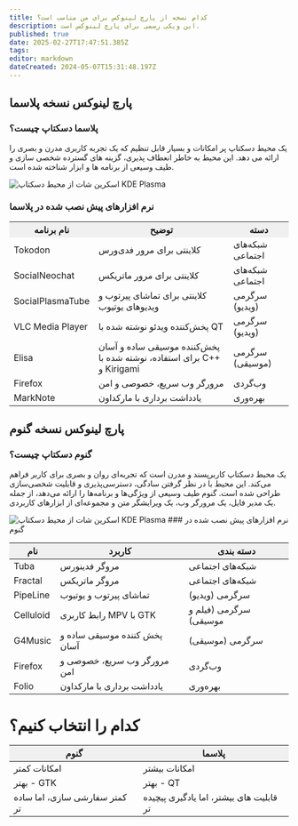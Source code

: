 ```yaml
---
title: کدام نسخه از پارچ لینوکس برای من مناسب است؟
description: این ویکی رسمی برای پارچ لینوکس است.
published: true
date: 2025-02-27T17:47:51.385Z
tags: 
editor: markdown
dateCreated: 2024-05-07T15:31:48.197Z
---
```


## پارچ لینوکس نسخه پلاسما
### پلاسما دسکتاپ چیست؟ 
یک محیط دسکتاپ پر امکانات و بسیار قابل تنظیم که یک تجربه کاربری مدرن و بصری را ارائه می دهد. این محیط به خاطر انعطاف پذیری، گزینه های گسترده شخصی سازی و طیف وسیعی از برنامه ها و ابزار شناخته شده است.

<img src="https://github.com/parchlinux/parch-iso-plasma/raw/main/image/screenshot.png" alt="اسکرین شات از محیط دسکتاپ KDE Plasma">

### نرم افزارهای پیش نصب شده در پلاسما

<!DOCTYPE html>
<html lang="fa">
<head>
  <meta charset="UTF-8">
  <meta name="viewport" content="width=device-width, initial-scale=1.0">
  <style>
    table {
      border-collapse: collapse;
      width: 100%;
    }

    th, td {
      padding: 8px;
      text-align: left;
      border: 1px solid #ddd;
    }

    th {
      background-color: #f0f0f0;
    }
  </style>
</head>
<body>
  <table>
    <tr>
      <th>نام برنامه</th>
      <th>توضیح</th>
      <th>دسته</th>
    </tr>
    <tr>
      <td>Tokodon</td>
      <td>کلاینتی برای مرور فدی‌ورس</td>
      <td>شبکه‌های اجتماعی</td>
    </tr>
    <tr>
      <td>SocialNeochat</td>
      <td>کلاینتی برای مرور ماتریکس</td>
      <td>شبکه‌های اجتماعی</td>
    </tr>
    <tr>
      <td>SocialPlasmaTube</td>
      <td>کلاینتی برای تماشای پیرتوب و ویدیوهای یوتیوب </td>
      <td>سرگرمی (ویدیو)</td>
    </tr>
    <tr>
      <td>VLC Media Player</td>
      <td>پخش‌کننده ویدئو نوشته شده با QT</td>
      <td>سرگرمی (ویدیو)</td>
    </tr>
    <tr>
      <td>Elisa</td>
      <td>پخش‌کننده موسیقی ساده و آسان برای استفاده، نوشته شده با C++ و Kirigami</td>
      <td>سرگرمی (موسیقی)</td>
    </tr>
    <tr>
      <td>Firefox</td>
      <td>مرورگر وب سریع، خصوصی و امن</td>
      <td>وب‌گردی</td>
    </tr>
    <tr>
      <td>MarkNote</td>
      <td>یادداشت برداری با مارکداون</td>
      <td>بهره‌وری</td>
    </tr>
  </table>
</body>
</html>

## پارچ لینوکس نسخه گنوم
### گنوم دسکتاپ چیست؟
یک محیط دسکتاپ کاربرپسند و مدرن است که تجربه‌ای روان و بصری برای کاربر فراهم می‌کند. این محیط با در نظر گرفتن سادگی، دسترسی‌پذیری و قابلیت شخصی‌سازی طراحی شده است. گنوم طیف وسیعی از ویژگی‌ها و برنامه‌ها را ارائه می‌دهد، از جمله یک مدیر فایل، یک مرورگر وب، یک ویرایشگر متن و مجموعه‌ای از ابزارهای کاربردی.

<img src="https://github.com/parchlinux/Parch-iso-gnome/raw/main/image/screenshot.png" alt="اسکرین شات از محیط دسکتاپ KDE Plasma">
### نرم افزارهای پیش نصب شده در گنوم


<!DOCTYPE html>
<html lang="fa">
<head>
  <meta charset="UTF-8">
  <meta name="viewport" content="width=device-width, initial-scale=1.0">
  <style>
    table {
      border-collapse: collapse;
      width: 100%;
    }

    th, td {
      padding: 8px;
      text-align: left;
      border: 1px solid #ddd;
    }

    th {
      background-color: #f0f0f0;
    }
  </style>
</head>
<body>

  <table>
    <thead>
      <tr>
        <th>نام</th>
        <th>کاربرد</th>
        <th>دسته بندی</th>
      </tr>
    </thead>
    <tbody>
      <tr>
        <td>Tuba</td>
        <td>مروگر فدینورس</td>
        <td>شبکه‌های اجتماعی</td>
      </tr>
      <tr>
        <td>Fractal</td>
        <td>مروگر ماتریکس</td>
        <td>شبکه‌های اجتماعی</td>
      </tr>
      <tr>
        <td>PipeLine</td>
        <td>تماشای پیرتوب و یوتیوب</td>
        <td>سرگرمی (ویدیو)</td>
      </tr>
      <tr>
        <td>Celluloid</td>
        <td>رابط کاربری MPV با GTK</td>
        <td>سرگرمی (فیلم و موسیقی)</td>
      </tr>
      <tr>
        <td>G4Music</td>
        <td>پخش کننده موسیقی ساده و آسان</td>
        <td>سرگرمی (موسیقی)</td>
      </tr>
      <tr>
        <td>Firefox</td>
        <td>مرورگر وب سریع، خصوصی و امن</td>
        <td>وب‌گردی</td>
      </tr>
      <tr>
        <td>Folio</td>
        <td>یادداشت برداری با مارکداون</td>
        <td>بهره‌وری</td>
      </tr>
    </tbody>
  </table>
</body>
</html>

# کدام را انتخاب کنیم؟
<!DOCTYPE html>
<html lang="fa">
<head>
  <meta charset="UTF-8">
  <meta name="viewport" content="width=device-width, initial-scale=1.0">
  <title>ترجمه و مقایسه Gnome و Plasma</title>
  <style>
    table {
      border-collapse: collapse;
      width: 100%;
    }

    th, td {
      padding: 8px;
      text-align: center;
      border: 1px solid #ddd;
    }

    th {
      background-color: #f0f0f0;
    }
  </style>
</head>
<body>


  <table>
    <thead>
      <tr>
        <th>گنوم</th>
        <th>پلاسما</th>
      </tr>
    </thead>
    <tbody>
      <tr>
        <td>امکانات کمتر</td>
        <td>امکانات بیشتر</td>
      </tr>
      <tr>
        <td>بهتر - GTK</td>
        <td>بهتر - QT</td>
      </tr>
      <tr>
        <td>کمتر سفارشی سازی، اما ساده تر</td>
        <td>قابلیت های بیشتر، اما یادگیری پیچیده تر</td>
      </tr>
    </tbody>
  </table>


